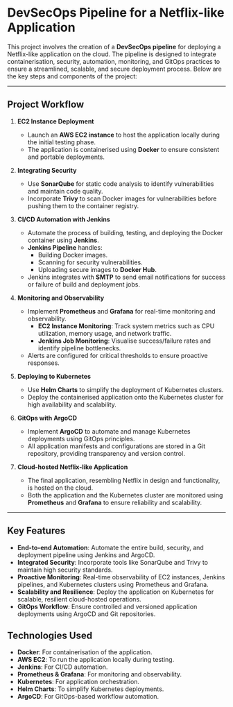 # DevSecOps Pipeline for a Netflix-like Application  

This project involves the creation of a **DevSecOps pipeline** for deploying a Netflix-like application on the cloud. The pipeline is designed to integrate containerisation, security, automation, monitoring, and GitOps practices to ensure a streamlined, scalable, and secure deployment process. Below are the key steps and components of the project:

---

## Project Workflow  

1. **EC2 Instance Deployment**  
   - Launch an **AWS EC2 instance** to host the application locally during the initial testing phase.  
   - The application is containerised using **Docker** to ensure consistent and portable deployments.  

2. **Integrating Security**  
   - Use **SonarQube** for static code analysis to identify vulnerabilities and maintain code quality.  
   - Incorporate **Trivy** to scan Docker images for vulnerabilities before pushing them to the container registry.  

3. **CI/CD Automation with Jenkins**  
   - Automate the process of building, testing, and deploying the Docker container using **Jenkins**.  
   - **Jenkins Pipeline** handles:  
     - Building Docker images.  
     - Scanning for security vulnerabilities.  
     - Uploading secure images to **Docker Hub**.  
   - Jenkins integrates with **SMTP** to send email notifications for success or failure of build and deployment jobs.  

4. **Monitoring and Observability**  
   - Implement **Prometheus** and **Grafana** for real-time monitoring and observability.  
     - **EC2 Instance Monitoring**: Track system metrics such as CPU utilization, memory usage, and network traffic.  
     - **Jenkins Job Monitoring**: Visualise success/failure rates and identify pipeline bottlenecks.  
   - Alerts are configured for critical thresholds to ensure proactive responses.  

5. **Deploying to Kubernetes**  
   - Use **Helm Charts** to simplify the deployment of Kubernetes clusters.  
   - Deploy the containerised application onto the Kubernetes cluster for high availability and scalability.  

6. **GitOps with ArgoCD**  
   - Implement **ArgoCD** to automate and manage Kubernetes deployments using GitOps principles.  
   - All application manifests and configurations are stored in a Git repository, providing transparency and version control.  

7. **Cloud-hosted Netflix-like Application**  
   - The final application, resembling Netflix in design and functionality, is hosted on the cloud.  
   - Both the application and the Kubernetes cluster are monitored using **Prometheus** and **Grafana** to ensure reliability and scalability.

---

## Key Features  

- **End-to-end Automation**: Automate the entire build, security, and deployment pipeline using Jenkins and ArgoCD.  
- **Integrated Security**: Incorporate tools like SonarQube and Trivy to maintain high security standards.  
- **Proactive Monitoring**: Real-time observability of EC2 instances, Jenkins pipelines, and Kubernetes clusters using Prometheus and Grafana.  
- **Scalability and Resilience**: Deploy the application on Kubernetes for scalable, resilient cloud-hosted operations.  
- **GitOps Workflow**: Ensure controlled and versioned application deployments using ArgoCD and Git repositories.  

## Technologies Used
- **Docker**: For containerisation of the application.
- **AWS EC2**: To run the application locally during testing.
- **Jenkins**: For CI/CD automation.
- **Prometheus & Grafana**: For monitoring and observability.
- **Kubernetes**: For application orchestration.
- **Helm Charts**: To simplify Kubernetes deployments.
- **ArgoCD**: For GitOps-based workflow automation.
